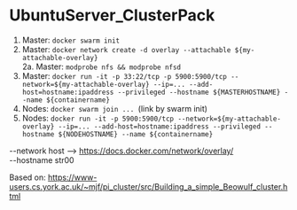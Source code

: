 # UbuntuServer_ClusterPack

1. Master:    `docker swarm init`
2. Master:    `docker network create -d overlay --attachable ${my-attachable-overlay}` <br>
2a. Master:   `modprobe nfs && modprobe nfsd`
3. Master:    `docker run -it -p 33:22/tcp -p 5900:5900/tcp --network=${my-attachable-overlay} --ip=... --add-host=hostname:ipaddress --privileged --hostname ${MASTERHOSTNAME} --name ${containername}`
4. Nodes:     `docker swarm join ... `(link by swarm init)
5. Nodes:     `docker run -it -p 5900:5900/tcp --network=${my-attachable-overlay} --ip=... --add-host=hostname:ipaddress --privileged --hostname ${NODEHOSTNAME} --name ${containername}`



--network host --> https://docs.docker.com/network/overlay/ <br>
--hostname str00

Based on: https://www-users.cs.york.ac.uk/~mjf/pi_cluster/src/Building_a_simple_Beowulf_cluster.html
